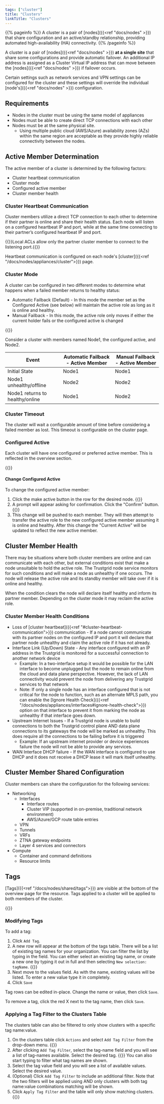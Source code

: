 ```yaml
---
tags: ["cluster"]
title: "Clusters"
linkTitle: "Clusters"
---
```


{{% pageinfo %}}
A cluster is a pair of [nodes]({{<ref "docs/nodes" >}}) that share configuration and an active/standby relationship, providing automated high-availability (HA) connectivity.
{{% /pageinfo %}}

A cluster is a pair of [nodes]({{<ref "docs/nodes" >}}) **at a single site** that share some configurations and provide automatic failover. An additional IP address is assigned as a Cluster Virtual IP address that can move between the [nodes]({{<ref "docs/nodes" >}}) if failover occurs.

Certain settings such as network services and VPN settings can be configured for the cluster and these settings will override the individual [node's]({{<ref "docs/nodes" >}}) configuration.


## Requirements

- Nodes in the cluster must be using the same model of appliances
- Nodes must be able to create direct TCP connections with each other
- Nodes must be at the same physical site. 
  - Using multiple public cloud (AWS/Azure) availability zones (AZs) within the same region are acceptable as they provide highly reliable connectivity between the nodes.

## Active Member Determination

The active member of a cluster is determined by the following factors:

- Cluster heartbeat communication
- Cluster mode
- Configured active member
- Cluster member health

### Cluster Heartbeat Communication

Cluster members utilize a direct TCP connection to each other to determine if their partner is online and share their health status. Each node will listen on a configured heartbeat IP and port, while at the same time connecting to their partner’s configured heartbeat IP and port.

{{<alert>}}Local ACLs allow only the partner cluster member to connect to the listening port.{{</alert>}}

Heartbeat communication is configured on each node's [cluster]({{<ref "/docs/nodes/appliances/cluster">}}) page.

### Cluster Mode

A cluster can be configured in two different modes to determine what happens when a failed member returns to healthy status:

- Automatic Failback (Default) - In this mode the member set as the Configured Active (see below) will maintain the active role as long as it is online and healthy.
- Manual Failback - In this mode, the active role only moves if either the current holder fails or the configured active is changed

{{<tgimg src="cluster-mode.png" width="60%" alt="Cluster Mode Diagram" caption="Cluster mode options: Automatic and Manual Failback" >}}

Consider a cluster with members named Node1, the configured active, and Node2.

| Event                           | Automatic Failback - Active Member | Manual Failback - Active Member |
| ------------------------------- | ---------------------------------- | ------------------------------- |
| Initial State                   | Node1                              | Node1                           |
| Node1 unhealthy/offline         | Node2                              | Node2                           |
| Node1 returns to healthy/online | Node1                              | Node2                           |

### Cluster Timeout
The cluster will wait a configurable amount of time before considering a failed member as lost. This timeout is configurable on the cluster page.
### Configured Active

Each cluster will have one configured or preferred active member. This is reflected in the overview section.

{{<tgimg src="cluster-nodes-list.png" width="75%" alt="Cluster Nodes List" caption="Cluster Members list showing configured and current active member" >}}


#### Change Configured Active
To change the configured active member:
1.  Click the make active button in the row for the desired node. {{<tgimg src="make-active-button.png" width="75%" alt="Make Active Button" caption="Make Active Button in cluster member row" >}}
1. A prompt will appear asking for confirmation. Click the "Confirm" button. {{<tgimg src="make-active-prompt.png" width="50%" alt="Confirm Make Active Button" caption="Prompt to confirm change of active member" >}}
1. This change will be pushed to each member. They will then attempt to transfer the active role to the new configured active member assuming it is online and healthy. After this change the "Current Active" will be updated to reflect the new active member.
## Cluster Member Health

There may be situations where both cluster members are online and can communicate with each other, but external conditions exist that make a node unsuitable to hold the active role. The Trustgrid node service monitors for such conditions and will make a node as unhealthy if one occurs. The node will release the active role and its standby member will take over if it is online and healthy.

When the condition clears the node will declare itself healthy and inform its partner member. Depending on the cluster mode it may reclaim the active role.

### Cluster Member Health Conditions

- Loss of [cluster heartbeat]({{<ref "#cluster-heartbeat-communication">}}) communication - If a node cannot communicate with its partner nodes on the configured IP and port it will declare that partner node unhealthy and claim the active role if it has not already.
- Interface Link (Up/Down) State - Any interface configured with an IP address in the Trustgrid is monitored for a successful connection to another network device
  - Example: In a two-interface setup it would be possible for the LAN interface to become unplugged but the node to remain online from the cloud and data plane perspective. However, the lack of LAN connectivity would prevent the node from delivering any Trustgrid services to that network
  - Note: If only a single node has an interface configured that is not critical for the node to function, such as an alternate MPLS path, you can enable the [Ignore Health Check]({{<ref "/docs/nodes/appliances/interfaces#ignore-health-check">}}) option on that interface to prevent it from marking the node as unhealthy if that interface goes down.
- Upstream Internet Issues - If a Trustgrid node is unable to build connections to both the Trustgrid control plane AND data plane connections to its gateways the node will be marked as unhealthy. This does require all the connections to be failing before it is triggered
  - Example: If an upstream internet provider or device experiences failure the node will not be able to provide any services.
- WAN Interface DHCP failure - If the WAN interface is configured to use DHCP and it does not receive a DHCP lease it will mark itself unhealthy.

## Cluster Member Shared Configuration

Cluster members can share the configuration for the following services:

- Networking
  - Interfaces
    - Interface routes
    - Cluster VIP (supported in on-premise, traditional network environment)
    - AWS/Azure/GCP route table entries
  - VPN
  - Tunnels
  - VRFs
  - ZTNA gateway endpoints
  - Layer 4 services and connectors
- Compute
  - Container and command definitions
  - Resource limits

## Tags

[Tags]({{<ref "/docs/nodes/shared/tags">}}) are visible at the bottom of the overview page for the resource.  Tags applied to a cluster will be applied to both members of the cluster.

{{<tgimg src="cluster-tags.png" width="50%" alt="Cluster Tags" caption="Cluster tags shown at the bottom of the overview page" >}}

### Modifying Tags

To add a tag:

1. Click `Add Tag`.
1. A new row will appear at the bottom of the tags table. There will be a list of existing tag names for your organization. You can filter the list by typing in the field. You can either select an existing tag name, or create a new one by typing it out in full and then selecting `New selection: tagName`. {{<tgimg src="new-tag-name.png" alt="Add Tag Name" width="40%" caption="Creating a new tag name for a cluster" >}}
1. Next move to the values field. As with the name, existing values will be listed. To enter a new value type it in completely.
1. Click `Save`

Tag rows can be edited in-place. Change the name or value, then click `Save`.

To remove a tag, click the red X next to the tag name, then click `Save`.

### Applying a Tag Filter to the Clusters Table

The clusters table can also be filtered to only show clusters with a specific tag name:value.

1. On the clusters table click `Actions` and select `Add Tag Filter` from the drop-down menu. {{<tgimg src="add-tag-filter-2.png" width="50%" alt="Add Tag Filter" caption="Add Tag Filter option in clusters table" >}}
1. After clicking `Add Tag Filter`, select the tag-name field and you will see a list of tag-names available. Select the desired tag. {{<tgimg src="pick-tag-filter-name2.png" width="80%" alt="Pick Tag Filter Name" caption="Selecting a tag name for filtering clusters" >}} You can also start typing to filter what tag names are shown.
1. Select the tag value field and you will see a list of available values. Select the desired value.
1. (Optional) Click `Add Tag Filter` to include an additional filter. Note that the two filters will be applied using AND only clusters with both tag name:value combinations matching will be shown.
1. Click `Apply Tag Filter` and the table will only show matching clusters.{{<tgimg src="applied-filters2.png" width="80%" alt="Applied Tag Filters" caption="Clusters table filtered by tag name and value" >}}
